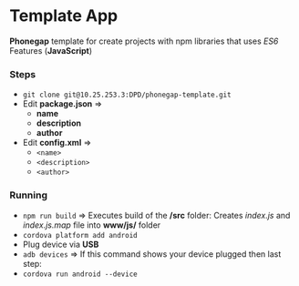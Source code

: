 # Template App

**Phonegap** template for create projects with npm libraries that uses *ES6* Features (**JavaScript**)


### Steps
 
+ `git clone git@10.25.253.3:DPD/phonegap-template.git`
+ Edit **package.json** => 
   + **name**
   + **description**
   + **author**
+ Edit **config.xml** =>
   + `<name>`
   + `<description>`
   + `<author>`


### Running

+ `npm run build` => Executes build of the **/src** folder: Creates *index.js* and *index.js.map* file into **www/js/** folder
+ `cordova platform add android`
+ Plug device via **USB**
+ `adb devices` => If this command shows your device plugged then last step:
+ `cordova run android --device`

